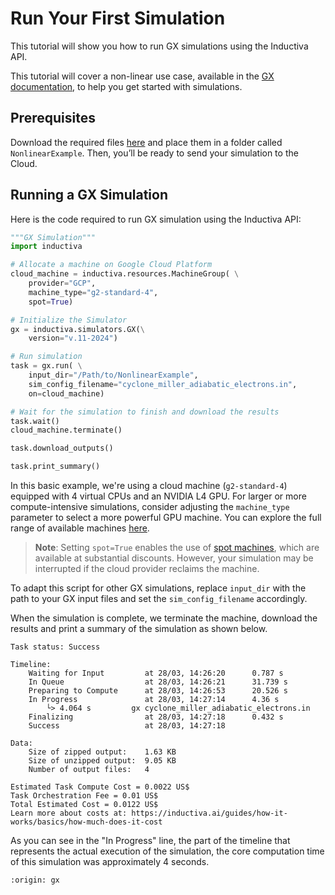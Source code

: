 # Run Your First Simulation
This tutorial will show you how to run GX simulations using the Inductiva API. 

This tutorial will cover a non-linear use case, available in the [GX documentation](https://gx.readthedocs.io/en/latest/Nonlinear.html), to help you get started with simulations.

## Prerequisites
Download the required files [here](https://bitbucket.org/gyrokinetics/gx/src/gx/benchmarks/nonlinear/cyclone/cyclone_miller_adiabatic_electrons.in) and place them in a folder called `NonlinearExample`. Then, you’ll be ready to send your simulation to the Cloud.

## Running a GX Simulation
Here is the code required to run GX simulation using the Inductiva API:

```python
"""GX Simulation"""
import inductiva

# Allocate a machine on Google Cloud Platform
cloud_machine = inductiva.resources.MachineGroup( \
    provider="GCP",
    machine_type="g2-standard-4",
	spot=True)

# Initialize the Simulator
gx = inductiva.simulators.GX(\
    version="v.11-2024")

# Run simulation
task = gx.run( \
    input_dir="/Path/to/NonlinearExample",
    sim_config_filename="cyclone_miller_adiabatic_electrons.in",
    on=cloud_machine)

# Wait for the simulation to finish and download the results
task.wait()
cloud_machine.terminate()

task.download_outputs()

task.print_summary()
```

In this basic example, we're using a cloud machine (`g2-standard-4`) equipped with 4 virtual CPUs and an NVIDIA L4 GPU. 
For larger or more compute-intensive simulations, consider adjusting the `machine_type` parameter to select 
a more powerful GPU machine. You can explore the full range of available 
machines [here](https://console.inductiva.ai/machine-groups/instance-types).

> **Note**: Setting `spot=True` enables the use of [spot machines](../how-it-works/machines/spot-machines.md), which are available at substantial discounts. 
> However, your simulation may be interrupted if the cloud provider reclaims the machine.

To adapt this script for other GX simulations, replace `input_dir` with the
path to your GX input files and set the `sim_config_filename` accordingly.

When the simulation is complete, we terminate the machine, download the results and print a summary of the simulation as shown below.

```
Task status: Success

Timeline:
	Waiting for Input         at 28/03, 14:26:20      0.787 s
	In Queue                  at 28/03, 14:26:21      31.739 s
	Preparing to Compute      at 28/03, 14:26:53      20.526 s
	In Progress               at 28/03, 14:27:14      4.36 s
		└> 4.064 s         gx cyclone_miller_adiabatic_electrons.in
	Finalizing                at 28/03, 14:27:18      0.432 s
	Success                   at 28/03, 14:27:18      

Data:
	Size of zipped output:    1.63 KB
	Size of unzipped output:  9.05 KB
	Number of output files:   4

Estimated Task Compute Cost = 0.0022 US$
Task Orchestration Fee = 0.01 US$
Total Estimated Cost = 0.0122 US$
Learn more about costs at: https://inductiva.ai/guides/how-it-works/basics/how-much-does-it-cost
```

As you can see in the "In Progress" line, the part of the timeline that represents the actual execution of the simulation, 
the core computation time of this simulation was approximately 4 seconds.

```{banner_small}
:origin: gx
```


